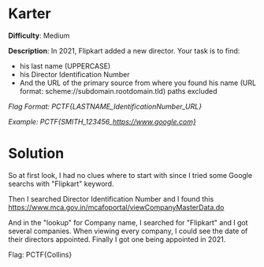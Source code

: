 # **Karter**
**Difficulty**: Medium

**Description**: In 2021, Flipkart added a new director. Your task is to find:

* his last name (UPPERCASE)
* his Director Identification Number
* And the URL of the primary source from where you found his name (URL format: scheme://subdomain.rootdomain.tld) paths excluded

*Flag Format: PCTF{LASTNAME_IdentificationNumber_URL}*

*Example: PCTF{SMITH_123456_https://www.google.com}*

# Solution
So at first look, I had no clues where to start with since I tried some Google searchs with "Flipkart" keyword. 

Then I searched Director Identification Number and I found this https://www.mca.gov.in/mcafoportal/viewCompanyMasterData.do

And in the "lookup" for Company name, I searched for "Flipkart" and I got several companies. When viewing every company, I could see the date of their directors appointed. Finally I got one being appointed in 2021. 

Flag: PCTF{Collins}
